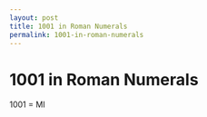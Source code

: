 ```yaml
---
layout: post
title: 1001 in Roman Numerals
permalink: 1001-in-roman-numerals
---
```


# 1001 in Roman Numerals

1001 = MI
